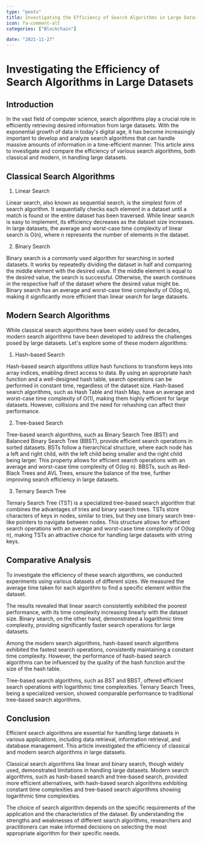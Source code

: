 ```yaml
---
type: "posts"
title: Investigating the Efficiency of Search Algorithms in Large Datasets
icon: fa-comment-alt
categories: ["Blockchain"]

date: "2021-11-27"
---
```


# Investigating the Efficiency of Search Algorithms in Large Datasets

## Introduction

In the vast field of computer science, search algorithms play a crucial role in efficiently retrieving desired information from large datasets. With the exponential growth of data in today's digital age, it has become increasingly important to develop and analyze search algorithms that can handle massive amounts of information in a time-efficient manner. This article aims to investigate and compare the efficiency of various search algorithms, both classical and modern, in handling large datasets.

## Classical Search Algorithms

1. Linear Search

Linear search, also known as sequential search, is the simplest form of search algorithm. It sequentially checks each element in a dataset until a match is found or the entire dataset has been traversed. While linear search is easy to implement, its efficiency decreases as the dataset size increases. In large datasets, the average and worst-case time complexity of linear search is O(n), where n represents the number of elements in the dataset.

2. Binary Search

Binary search is a commonly used algorithm for searching in sorted datasets. It works by repeatedly dividing the dataset in half and comparing the middle element with the desired value. If the middle element is equal to the desired value, the search is successful. Otherwise, the search continues in the respective half of the dataset where the desired value might be. Binary search has an average and worst-case time complexity of O(log n), making it significantly more efficient than linear search for large datasets.

## Modern Search Algorithms

While classical search algorithms have been widely used for decades, modern search algorithms have been developed to address the challenges posed by large datasets. Let's explore some of these modern algorithms:

1. Hash-based Search

Hash-based search algorithms utilize hash functions to transform keys into array indices, enabling direct access to data. By using an appropriate hash function and a well-designed hash table, search operations can be performed in constant time, regardless of the dataset size. Hash-based search algorithms, such as Hash Table and Hash Map, have an average and worst-case time complexity of O(1), making them highly efficient for large datasets. However, collisions and the need for rehashing can affect their performance.

2. Tree-based Search

Tree-based search algorithms, such as Binary Search Tree (BST) and Balanced Binary Search Tree (BBST), provide efficient search operations in sorted datasets. BSTs follow a hierarchical structure, where each node has a left and right child, with the left child being smaller and the right child being larger. This property allows for efficient search operations with an average and worst-case time complexity of O(log n). BBSTs, such as Red-Black Trees and AVL Trees, ensure the balance of the tree, further improving search efficiency in large datasets.

3. Ternary Search Tree

Ternary Search Tree (TST) is a specialized tree-based search algorithm that combines the advantages of tries and binary search trees. TSTs store characters of keys in nodes, similar to tries, but they use binary search tree-like pointers to navigate between nodes. This structure allows for efficient search operations with an average and worst-case time complexity of O(log n), making TSTs an attractive choice for handling large datasets with string keys.

## Comparative Analysis

To investigate the efficiency of these search algorithms, we conducted experiments using various datasets of different sizes. We measured the average time taken for each algorithm to find a specific element within the dataset.

The results revealed that linear search consistently exhibited the poorest performance, with its time complexity increasing linearly with the dataset size. Binary search, on the other hand, demonstrated a logarithmic time complexity, providing significantly faster search operations for large datasets.

Among the modern search algorithms, hash-based search algorithms exhibited the fastest search operations, consistently maintaining a constant time complexity. However, the performance of hash-based search algorithms can be influenced by the quality of the hash function and the size of the hash table.

Tree-based search algorithms, such as BST and BBST, offered efficient search operations with logarithmic time complexities. Ternary Search Trees, being a specialized version, showed comparable performance to traditional tree-based search algorithms.

## Conclusion

Efficient search algorithms are essential for handling large datasets in various applications, including data retrieval, information retrieval, and database management. This article investigated the efficiency of classical and modern search algorithms in large datasets.

Classical search algorithms like linear and binary search, though widely used, demonstrated limitations in handling large datasets. Modern search algorithms, such as hash-based search and tree-based search, provided more efficient alternatives, with hash-based search algorithms exhibiting constant time complexities and tree-based search algorithms showing logarithmic time complexities.

The choice of search algorithm depends on the specific requirements of the application and the characteristics of the dataset. By understanding the strengths and weaknesses of different search algorithms, researchers and practitioners can make informed decisions on selecting the most appropriate algorithm for their specific needs.

